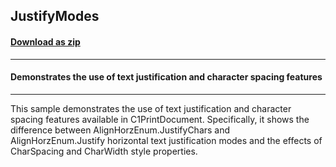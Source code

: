 ## JustifyModes
#### [Download as zip](https://grapecity.github.io/DownGit/#/home?url=https://github.com/GrapeCity/ComponentOne-WinForms-Samples/tree/master/Core\PrintDocument\CS\JustifyModes)
____
#### Demonstrates the use of text justification and character spacing features
____
This sample demonstrates the use of text justification and character spacing features available in C1PrintDocument. Specifically, it shows the difference between AlignHorzEnum.JustifyChars and AlignHorzEnum.Justify horizontal text justification modes and the effects of CharSpacing and CharWidth style properties. 
